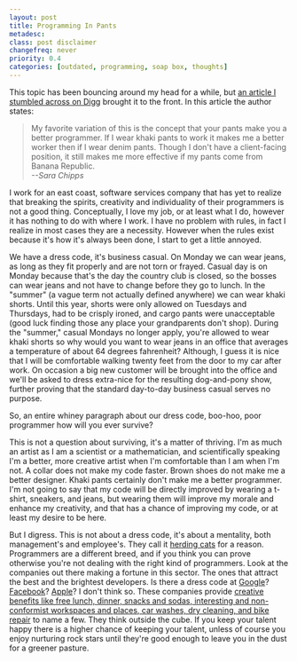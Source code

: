 ```yaml
---
layout: post
title: Programming In Pants
metadesc: 
class: post disclaimer
changefreq: never
priority: 0.4
categories: [outdated, programming, soap box, thoughts]
---
```

This topic has been bouncing around my head for a while, but 
[an article I stumbled across on Digg](http://itmanagement.earthweb.com/career/article.php/3749841) 
brought it to the front.  In this article the author states:

> My favorite variation of this is the concept that your pants make you a better programmer. If 
> I wear khaki pants to work it makes me a better worker then if I wear denim pants. Though I 
> don't have a client-facing position, it still makes me more effective if my pants come from 
> Banana Republic.  
> *--Sara Chipps*	

I work for an east coast, software services company that has yet to realize that breaking the spirits, 
creativity and individuality of their programmers is not a good thing.  Conceptually, I love my job, or 
at least what I do, however it has nothing to do with where I work.  I have no problem with rules, in 
fact I realize in most cases they are a necessity.  However when the rules exist because it's how it's 
always been done, I start to get a little annoyed.

We have a dress code, it's business casual.  On Monday we can wear jeans, as long as they fit properly 
and are not torn or frayed.  Casual day is on Monday because that's the day the country club is closed, 
so the bosses can wear jeans and not have to change before they go to lunch.  In the "summer" (a vague 
term not actually defined anywhere) we can wear khaki shorts.  Until this year, shorts were only allowed 
on Tuesdays and Thursdays, had to be crisply ironed, and cargo pants were unacceptable (good luck finding 
those any place your grandparents don't shop).  During the "summer," casual Mondays no longer apply, you're 
allowed to wear khaki shorts so why would you want to wear jeans in an office that averages a temperature 
of about 64 degrees fahrenheit?  Although, I guess it is nice that I will be comfortable walking twenty 
feet from the door to my car after work.  On occasion a big new customer will be brought into the office 
and we'll be asked to dress extra-nice for the resulting dog-and-pony show, further proving that the 
standard day-to-day business casual serves no purpose.

So, an entire whiney paragraph about our dress code, boo-hoo, poor programmer how will you ever survive?

This is not a question about surviving, it's a matter of thriving.  I'm as much an artist as I am a scientist 
or a mathematician, and scientifically speaking I'm a better, more creative artist when I'm comfortable than 
I am when I'm not.  A collar does not make my code faster.  Brown shoes do not make me a better designer.  Khaki 
pants certainly don't make me a better programmer.  I'm not going to say that my code will be directly improved 
by wearing a t-shirt, sneakers, and jeans, but wearing them will improve my morale and enhance my creativity, 
and that has a chance of improving my code, or at least my desire to be here.

But I digress.  This is not about a dress code, it's about a mentality, both management's and employee's. They 
call it [herding cats](http://www.amazon.com/Herding-Cats-Primer-Programmers-Lead/dp/1590590171/ref=pd_bbs_sr_2?ie=UTF8&amp;s=books&amp;qid=1212162879&amp;sr=8-2) 
for a reason.  Programmers are a different breed, and if you think you can prove otherwise you're not dealing 
with the right kind of programmers.  Look at the companies out there making a fortune in this sector.  The 
ones that attract the best and the brightest developers.  Is there a dress code at 
[Google](http://www.google.com/support/jobs/bin/static.py?page=about.html)? 
[Facebook](http://www.facebook.com/jobs/quotes.php)? 
[Apple](http://www.apple.com/jobs/us/pro/inside/benefits.html)? 
I don't think so.  These companies provide 
[creative benefits like free lunch, dinner, snacks and sodas, interesting and non-conformist workspaces and places, car washes, dry cleaning, and bike repair](http://www.google.com/support/jobs/bin/static.py?page=benefits.html) 
to name a few.  They think outside the cube. If you keep your talent happy there is a higher chance of keeping 
your talent, unless of course you enjoy nurturing rock stars until they're good enough to leave you in the dust 
for a greener pasture.
